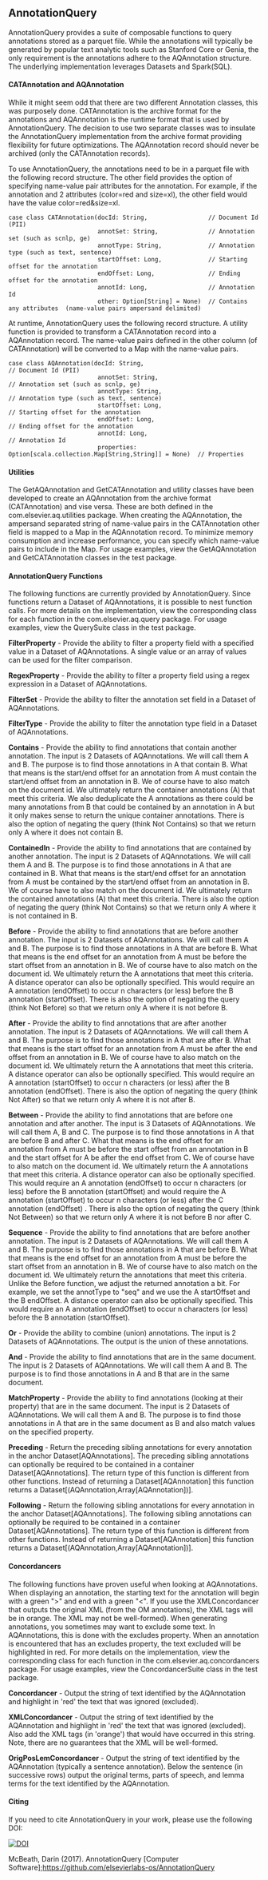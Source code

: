 ## AnnotationQuery

AnnotationQuery provides a suite of composable functions to query annotations stored as a parquet file.  While the annotations will typically be generated by popular text analytic tools such as Stanford Core or Genia, the only requirement is the annotations adhere to the AQAnnotation structure.  The underlying implementation leverages Datasets and Spark(SQL).


#### CATAnnotation and AQAnnotation

While it might seem odd that there are two different Annotation classes, this was purposely done.  CATAnnotation is the archive format for the annotations and AQAnnotation is the runtime format that is used by AnnotationQuery.  The decision to use two separate classes was to insulate the AnnotationQuery implementation from the archive format providing flexibility for future optimizations.  The AQAnnotation record should never be archived (only the CATAnnotation records).  

To use AnnotationQuery, the annotations need to be in a parquet file with the following record structure.  The other field provides the option of specifying name-value pair attributes for the annotation.  For example, if the annotation and 2 attributes (color=red and size=xl), the other field would have the value color=red&size=xl.


```
case class CATAnnotation(docId: String,                 // Document Id (PII)
                         annotSet: String,              // Annotation set (such as scnlp, ge)
                         annotType: String,             // Annotation type (such as text, sentence)
                         startOffset: Long,             // Starting offset for the annotation                          
                         endOffset: Long,               // Ending offset for the annotation                          
                         annotId: Long,                 // Annotation Id 
                         other: Option[String] = None)  // Contains any attributes  (name-value pairs ampersand delimited)
```

At runtime, AnnotationQuery uses the following record structure.  A utility function is provided to transform a CATAnnotation record into a AQAnnotation record.  The name-value pairs defined in the other column (of CATAnnotation) will be converted to a Map with the name-value pairs.

```
case class AQAnnotation(docId: String,                                   // Document Id (PII)
                         annotSet: String,                               // Annotation set (such as scnlp, ge)
                         annotType: String,                              // Annotation type (such as text, sentence)
                         startOffset: Long,                              // Starting offset for the annotation
                         endOffset: Long,                                // Ending offset for the annotation
                         annotId: Long,                                  // Annotation Id
                         properties: Option[scala.collection.Map[String,String]] = None)  // Properties
```

#### Utilities

The GetAQAnnotation and GetCATAnnotation and utility classes have been developed to create an AQAnnotation from the archive format (CATAnnotation) and vise versa.  These are both defined in the com.elsevier.aq.utilities package. When creating the AQAnnotation,  the ampersand separated string of name-value pairs in the CATAnnotation other field is mapped to a Map in the AQAnnotation record.  To minimize memory consumption and increase performance, you can specify which name-value pairs to include in the Map.  For usage examples, view the GetAQAnnotation and GetCATAnnotation classes in the test package.


#### AnnotationQuery Functions

The following functions are currently provided by AnnotationQuery. Since functions return a Dataset of AQAnnotations, it is possible to nest function calls.  For more details on the implementation, view the corresponding class for each function in the com.elsevier.aq.query package.  For usage examples, view the QuerySuite class in the test package.

**FilterProperty**  -  Provide the ability to filter a property field with a specified value in a Dataset of AQAnnotations. A single value or an array of values can be used for the filter comparison.

**RegexProperty**  -  Provide the ability to filter a property field using a regex expression in a Dataset of AQAnnotations.

**FilterSet**  -  Provide the ability to filter the annotation set field in a Dataset of AQAnnotations.

**FilterType**  -  Provide the ability to filter the annotation type field in a Dataset of AQAnnotations.

**Contains**  - Provide the ability to find annotations that contain another annotation. The input is 2 Datasets of AQAnnotations. We will call them A and B. The purpose is to find those annotations in A that contain B. What that means is the start/end offset for an annotation from A must contain the start/end offset from an annotation in B. We of course have to also match on the document id. We ultimately return the container annotations (A) that meet this criteria. We also deduplicate the A annotations as there could be many annotations from B that could be contained by an annotation in A but it only makes sense to return the unique container annotations. There is also the option of negating the query (think Not Contains) so that we return only A where it does not contain B.

**ContainedIn**  -  Provide the ability to find annotations that are contained by another annotation. The input is 2 Datasets of AQAnnotations. We will call them A and B. The purpose is to find those annotations in A that are contained in B. What that means is the start/end offset for an annotation from A must be contained by the start/end offset from an annotation in B. We of course have to also match on the document id. We ultimately return the contained annotations (A) that meet this criteria. There is also the option of negating the query (think Not Contains) so that we return only A where it is not contained in B.

**Before**  -  Provide the ability to find annotations that are before another annotation. The input is 2 Datasets of AQAnnotations. We will call them A and B. The purpose is to find those annotations in A that are before B. What that means is the end offset for an annotation from A must be before the start offset from an annotation in B. We of course have to also match on the document id. We ultimately return the A annotations that meet this criteria. A distance operator can also be optionally specified. This would require an A annotation (endOffset) to occur n characters (or less) before the B annotation (startOffset). There is also the option of negating the query (think Not Before) so that we return only A where it is not before B.

**After**  -  Provide the ability to find annotations that are after another annotation. The input is 2 Datasets of AQAnnotations. We will call them A and B. The purpose is to find those annotations in A that are after B. What that means is the start offset for an annotation from A must be after the end offset from an annotation in B. We of course have to also match on the document id. We ultimately return the A annotations that meet this criteria. A distance operator can also be optionally specified. This would require an A annotation (startOffset) to occur n characters (or less) after the B annotation (endOffset). There is also the option of negating the query (think Not After) so that we return only A where it is not after B.

**Between**  -  Provide the ability to find annotations that are before one annotation and after another. The input is 3 Datasets of AQAnnotations. We will call them A, B and C. The purpose is to find those annotations in A that are before B and after C. What that means is the end offset for an annotation from A must be before the start offset from an annotation in B and the start offset for A be after the end offset from C. We of course have to also match on the document id. We ultimately return the A annotations that meet this criteria. A distance operator can also be optionally specified. This would require an A annotation (endOffset) to occur n characters (or less) before the B annotation (startOffset) and would require the A annotation (startOffset) to occur n characters (or less) after the C annotation (endOffset) . There is also the option of negating the query (think Not Between) so that we return only A where it is not before B nor after C.

**Sequence**  -  Provide the ability to find annotations that are before another annotation. The input is 2 Datasets of AQAnnotations. We will call them A and B. The purpose is to find those annotations in A that are before B. What that means is the end offset for an annotation from A must be before the start offset from an annotation in B. We of course have to also match on the document id. We ultimately return the annotations that meet this criteria. Unlike the Before function, we adjust the returned annotation a bit. For example, we set the annotType to "seq" and we use the A startOffset and the B endOffset. A distance operator can also be optionally specified. This would require an A annotation (endOffset) to occur n characters (or less) before the B annotation (startOffset).

**Or**  -  Provide the ability to combine (union) annotations. The input is 2 Datasets of AQAnnotations. The output is the union of these annotations.

**And**  -  Provide the ability to find annotations that are in the same document. The input is 2 Datasets of AQAnnotations. We will call them A and B. The purpose is to find those annotations in A and B that are in the same document.

**MatchProperty**  -  Provide the ability to find annotations (looking at their property) that are in the same document. The input is 2 Datasets of AQAnnotations. We will call them A and B. The purpose is to find those annotations in A that are in the same document as B and also match values on the specified property.

**Preceding**  -  Return the preceding sibling annotations for every annotation in the anchor Dataset[AQAnnotations]. The preceding sibling annotations can optionally be required to be contained in a container Dataset[AQAnnotations]. The return type of this function is different from other functions. Instead of returning a Dataset[AQAnnotation] this function returns a Dataset[(AQAnnotation,Array[AQAnnotation])].

**Following**  -  Return the following sibling annotations for every annotation in the anchor Dataset[AQAnnotations]. The following sibling annotations can optionally be required to be contained in a container Dataset[AQAnnotations]. The return type of this function is different from other functions. Instead of returning a Dataset[AQAnnotation] this function returns a Dataset[(AQAnnotation,Array[AQAnnotation])].


#### Concordancers

The following functions have proven useful when looking at AQAnnotations.  When displaying an annotation, the starting text for the annotation will begin with a green ">" and end with a green "<". If you use the XMLConcordancer that outputs the original XML (from the OM annotations), the XML tags will be in orange. The XML may not be well-formed). When generating annotations, you sometimes may want to exclude some text.  In AQAnnotations, this is done with the excludes property.  When an annotation is encountered that has an excludes property, the text excluded will be highlighted in red.  For more details on the implementation, view the corresponding class for each function in the com.elsevier.aq.concordancers package.  For usage examples, view the ConcordancerSuite class in the test package.

**Concordancer**  -  Output the string of text identified by the AQAnnotation and highlight in 'red' the text that was ignored (excluded).

**XMLConcordancer**  -  Output the string of text identified by the AQAnnotation and highlight in 'red' the text that was ignored (excluded). Also add the XML tags (in 'orange') that would have occurred in this string. Note, there are no guarantees that the XML will be well-formed.

**OrigPosLemConcordancer**  -  Output the string of text identified by the AQAnnotation (typically a sentence annotation). Below the sentence (in successive rows) output the original terms, parts of speech, and lemma terms for the text identified by the AQAnnotation.


#### Citing

If you need to cite AnnotationQuery in your work, please use the following DOI:

[![DOI](https://zenodo.org/badge/99150085.svg)](https://zenodo.org/badge/latestdoi/99150085)

McBeath, Darin (2017). AnnotationQuery [Computer Software];https://github.com/elsevierlabs-os/AnnotationQuery

